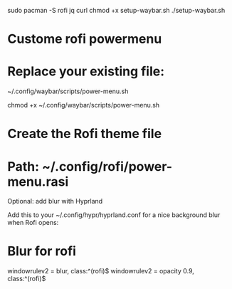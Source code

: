 sudo pacman -S rofi jq curl
chmod +x setup-waybar.sh
./setup-waybar.sh

# Custome rofi powermenu

# Replace your existing file:
~/.config/waybar/scripts/power-menu.sh


chmod +x ~/.config/waybar/scripts/power-menu.sh


# Create the Rofi theme file

# Path: ~/.config/rofi/power-menu.rasi

Optional: add blur with Hyprland

Add this to your ~/.config/hypr/hyprland.conf for a nice background blur when Rofi opens:

# Blur for rofi
windowrulev2 = blur, class:^(rofi)$
windowrulev2 = opacity 0.9, class:^(rofi)$

